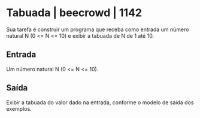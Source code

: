 # Tabuada | beecrowd | 1142

Sua tarefa é construir um programa que receba como entrada um número natural N (0 <= N <= 10) e exibir a tabuada de N de 1 até 10.

## Entrada
Um número natural N (0 <= N <= 10).

## Saída
Exibir a tabuada do valor dado na entrada, conforme o modelo de saída dos exemplos.